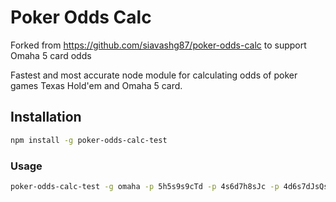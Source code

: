 # Poker Odds Calc
Forked from https://github.com/siavashg87/poker-odds-calc to support Omaha 5 card odds


Fastest and most accurate node module for calculating odds of poker games Texas Hold'em and Omaha 5 card.

## Installation

```bash
npm install -g poker-odds-calc-test
```

### Usage

```bash
poker-odds-calc-test -g omaha -p 5h5s9s9cTd -p 4s6d7h8sJc -p 4d6s7dJsQs -p AsAdAcAhKs -b KdJhJdQd4h

